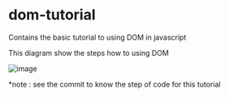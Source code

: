 # dom-tutorial
Contains the basic tutorial to using DOM in javascript

This diagram show the steps how to using DOM

![image](https://user-images.githubusercontent.com/37644705/187083806-c555577e-a04e-4483-a1de-4d0396309967.png)


*note : see the commit to know the step of code for this tutorial
